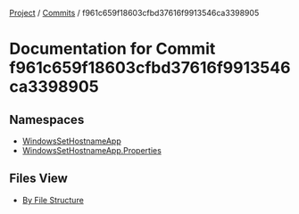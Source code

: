 [Project](../../index.md) / [Commits](../index.md) / f961c659f18603cfbd37616f9913546ca3398905

# Documentation for Commit f961c659f18603cfbd37616f9913546ca3398905

## Namespaces
- [WindowsSetHostnameApp](./WindowsSetHostnameApp/index.md)
- [WindowsSetHostnameApp.Properties](./WindowsSetHostnameApp.Properties/index.md)

## Files View
- [By File Structure](./files/index.md)
